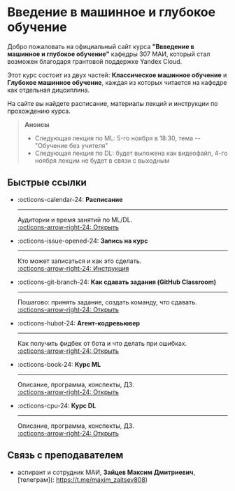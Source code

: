 ﻿# Введение в машинное и глубокое обучение

Добро пожаловать на официальный сайт курса **"Ввведение в машинное и глубокое обучение"** кафедры 307 МАИ, который стал возможен благодаря грантовой поддержке Yandex Cloud.

Этот курс состоит из двух частей:  **Классическое машинное обучение** и **Глубокое машинное обучение**, каждая из которых читается на кафедре как отдельная дицсиплина.

На сайте вы найдете расписание, материалы лекций и инструкции по прохождению курса.

> **Анонсы**
>
> - Следующая лекция по ML: 5-го ноября в 18:30, тема -- "Обучение без учителя"
> - Следующая лекция по DL: будет выложена как видеофайл, 4-го ноября лекции не будет в связи с выходным

## Быстрые ссылки

<div class="grid cards" markdown>

-   :octicons-calendar-24: __Расписание__
    
    ---
    
    Аудитории и время занятий по ML/DL.  
    [:octicons-arrow-right-24: Открыть](index/schedule/)

-   :octicons-issue-opened-24: __Запись на курс__
    
    ---
    
    Кто может записаться и как это сделать.  
    [:octicons-arrow-right-24: Инструкция](index/assign_course/)

-   :octicons-git-branch-24: __Как сдавать задания (GitHub Classroom)__
    
    ---
    
    Пошагово: принять задание, создать команду, что сдавать.  
    [:octicons-arrow-right-24: Открыть](index/howtoclassroom/)

-   :octicons-hubot-24: __Агент-кодревьювер__
    
    ---
    
    Как получить фидбек от бота и что делать при ошибках.  
    [:octicons-arrow-right-24: Открыть](index/work_with_agent/)

-   :octicons-book-24: __Курс ML__
    
    ---
    
    Описание, программа, конспекты, ДЗ.  
    [:octicons-arrow-right-24: Открыть](ml/)

-   :octicons-cpu-24: __Курс DL__
    
    ---
    
    Описание, программа, конспекты, ДЗ.  
    [:octicons-arrow-right-24: Открыть](dl/)

</div>


## Связь с преподавателем

- аспирант и сотрудник МАИ, **Зайцев Максим Дмитриевич**, [телеграм](: https://t.me/maxim_zaitsev808)
